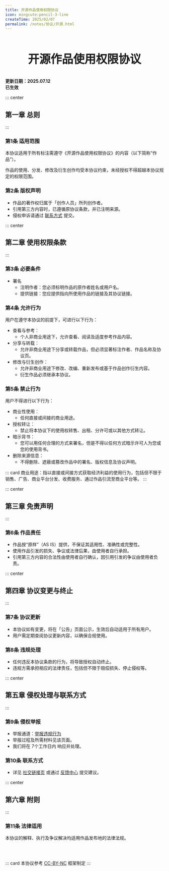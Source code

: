 ```yaml
---
title: 开源作品使用权限协议
icon: mingcute:pencil-3-line
createTime: 2025/02/07
permalink: /notes/协议/开源.html
---
```


<div style="text-align: center; ">
    <p style="font-size: 36px; font-weight: 650; margin-top: 60px">开源作品使用权限协议</p>
</div>

**更新日期：2025.07.12**  
**已生效**

::: center
## 第一章 总则
:::

### 第1条 适用范围

本协议适用于所有标注需遵守《开源作品使用权限协议》的内容（以下简称“作品”）。

作品的使用、分发、修改及衍生创作均受本协议约束，未经授权不得超越本协议规定的权限范围。

### 第2条 版权声明

- 作品的著作权归属于「创作人员」所列创作者。
- 引用第三方内容时，已遵循原协议条款，并已注明来源。
- 侵权申诉请通过 [联系方式](#第10条-联系方式) 提交。

::: center
## 第二章 使用权限条款
:::

### 第3条 必要条件

- 署名
  - 注明作者：您必须标明作品的原作者姓名或用户名。
  - 提供链接：您应提供指向所使用作品的链接及其协议链接。

### 第4条 允许行为

用户在遵守本协议的前提下，可进行以下行为：

- 查看与参考：
  - 个人非商业用途下，允许查看、阅读及适度参考作品内容。
- 分享与转载：
  - 允许非商业用途下分享或转载作品，但必须显著标注作者、作品名称及协议页。
- 修改与衍生创作：
  - 允许非商业用途下修改、改编、重新发布或基于作品创作衍生内容。
  - 衍生作品必须继承本协议。

### 第5条 禁止行为

用户不得进行以下行为：

- 商业性使用：
  - 任何直接或间接的商业用途。
- 授权转让：
  - 禁止将本协议下的使用权转售、出租、分许可或以其他方式转让。
- 暗示背书：
  - 您可以用任何合理的方式来署名，但是不得以任何方式暗示许可人为您或您的使用背书。
- 删除来源信息：
  - 不得删除、遮蔽或篡改作品中的署名、版权信息及协议声明。

::: card
商业用途：指以直接或间接方式获取经济利益的使用行为，包括但不限于销售、广告、商业平台分发、收费服务、通过作品引流至商业平台等。
:::

::: center
## 第三章 免责声明
:::

### 第6条 作品责任

- 作品按“原样”（AS IS）提供，不保证其适用性、准确性或完整性。
- 使用作品引发的损失、争议或法律后果，由使用者自行承担。
- 引用第三方内容的合法性由使用者自行确认，因引用引发的争议由使用者负责。

::: center
## 第四章 协议变更与终止
:::

### 第7条 协议更新

- 本协议如有变更，将在「公告」页面公示，生效后自动适用于所有用户。
- 用户需定期查阅协议更新内容，以确保合规使用。

### 第8条 违规处理

- 任何违反本协议条款的行为，将导致授权自动终止。
- 违规方需承担相应的法律责任，包括但不限于赔偿损失、停止侵权等。

::: center
## 第五章 侵权处理与联系方式
:::

### 第9条 侵权举报

- 举报通道：[举报违规行为](/notes/反馈中心/举报违规行为.html)
- 举报过程及所需材料见该页面。
- 我们将在 7个工作日内 响应并处理。

### 第10条 联系方式

- 详见 [社交链接页](/notes/更多/链接.html) 或通过 [反馈中心](/notes/反馈中心/) 提交建议。

::: center
## 第六章 附则
:::

### 第11条 法律适用

本协议的解释、执行及争议解决均适用作品发布地的法律法规。

<p style="margin-top: 60px"></p>

::: card
本协议参考 [CC-BY-NC](https://creativecommons.org/) 框架制定
:::